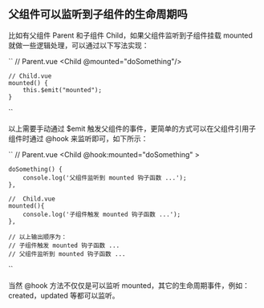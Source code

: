 ## 父组件可以监听到子组件的生命周期吗
比如有父组件 Parent 和子组件 Child，如果父组件监听到子组件挂载 mounted 就做一些逻辑处理，可以通过以下写法实现：

``
    // Parent.vue
    <Child @mounted="doSomething"/>
        
    // Child.vue
    mounted() {
        this.$emit("mounted");
    }
``

以上需要手动通过 $emit 触发父组件的事件，更简单的方式可以在父组件引用子组件时通过 @hook 来监听即可，如下所示：

``
    //  Parent.vue
    <Child @hook:mounted="doSomething" ></Child>

    doSomething() {
        console.log('父组件监听到 mounted 钩子函数 ...');
    },
        
    //  Child.vue
    mounted(){
        console.log('子组件触发 mounted 钩子函数 ...');
    },    
        
    // 以上输出顺序为：
    // 子组件触发 mounted 钩子函数 ...
    // 父组件监听到 mounted 钩子函数 ...     
``

当然 @hook 方法不仅仅是可以监听 mounted，其它的生命周期事件，例如：created，updated 等都可以监听。